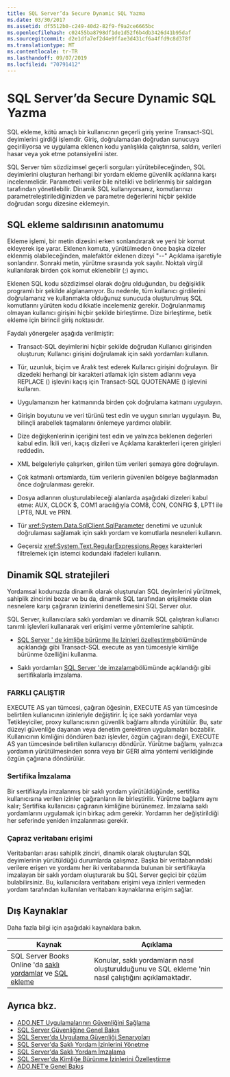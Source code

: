 ```yaml
---
title: SQL Server’da Secure Dynamic SQL Yazma
ms.date: 03/30/2017
ms.assetid: df5512b0-c249-40d2-82f9-f9a2ce6665bc
ms.openlocfilehash: c02455ba8798df1de1d52f6b4db3426d41b95daf
ms.sourcegitcommit: d2e1dfa7ef2d4e9ffae3d431cf6a4ffd9c8d378f
ms.translationtype: MT
ms.contentlocale: tr-TR
ms.lasthandoff: 09/07/2019
ms.locfileid: "70791412"
---
```

# <a name="writing-secure-dynamic-sql-in-sql-server"></a>SQL Server’da Secure Dynamic SQL Yazma
SQL ekleme, kötü amaçlı bir kullanıcının geçerli giriş yerine Transact-SQL deyimlerini girdiği işlemdir. Giriş, doğrulamadan doğrudan sunucuya geçiriliyorsa ve uygulama eklenen kodu yanlışlıkla çalıştırırsa, saldırı, verileri hasar veya yok etme potansiyelini ister.  
  
 SQL Server tüm sözdizimsel geçerli sorguları yürütebileceğinden, SQL deyimlerini oluşturan herhangi bir yordam ekleme güvenlik açıklarına karşı incelenmelidir. Parametreli veriler bile nitelikli ve belirlenmiş bir saldırgan tarafından yönetilebilir. Dinamik SQL kullanıyorsanız, komutlarınızı parametreleştirilediğinizden ve parametre değerlerini hiçbir şekilde doğrudan sorgu dizesine eklemeyin.  
  
## <a name="anatomy-of-a-sql-injection-attack"></a>SQL ekleme saldırısının anatomumu  
 Ekleme işlemi, bir metin dizesini erken sonlandırarak ve yeni bir komut ekleyerek işe yarar. Eklenen komuta, yürütülmeden önce başka dizeler eklenmiş olabileceğinden, malefaktör eklenen dizeyi "--" Açıklama işaretiyle sonlandırır. Sonraki metin, yürütme sırasında yok sayılır. Noktalı virgül kullanılarak birden çok komut eklenebilir (;) ayırıcı.  
  
 Eklenen SQL kodu sözdizimsel olarak doğru olduğundan, bu değişiklik programlı bir şekilde algılanamıyor. Bu nedenle, tüm kullanıcı girdilerini doğrulamanız ve kullanmakta olduğunuz sunucuda oluşturulmuş SQL komutlarını yürüten kodu dikkatle incelemeniz gerekir. Doğrulanmamış olmayan kullanıcı girişini hiçbir şekilde birleştirme. Dize birleştirme, betik ekleme için birincil giriş noktasıdır.  
  
 Faydalı yönergeler aşağıda verilmiştir:  
  
- Transact-SQL deyimlerini hiçbir şekilde doğrudan Kullanıcı girişinden oluşturun; Kullanıcı girişini doğrulamak için saklı yordamları kullanın.  
  
- Tür, uzunluk, biçim ve Aralık test ederek Kullanıcı girişini doğrulayın. Bir dizedeki herhangi bir karakteri atlamak için sistem adlarını veya REPLACE () işlevini kaçış için Transact-SQL QUOTENAME () işlevini kullanın.  
  
- Uygulamanızın her katmanında birden çok doğrulama katmanı uygulayın.  
  
- Girişin boyutunu ve veri türünü test edin ve uygun sınırları uygulayın. Bu, bilinçli arabellek taşmalarını önlemeye yardımcı olabilir.  
  
- Dize değişkenlerinin içeriğini test edin ve yalnızca beklenen değerleri kabul edin. İkili veri, kaçış dizileri ve Açıklama karakterleri içeren girişleri reddedin.  
  
- XML belgeleriyle çalışırken, girilen tüm verileri şemaya göre doğrulayın.  
  
- Çok katmanlı ortamlarda, tüm verilerin güvenilen bölgeye bağlanmadan önce doğrulanması gerekir.  
  
- Dosya adlarının oluşturulabileceği alanlarda aşağıdaki dizeleri kabul etme: AUX, CLOCK $, COM1 aracılığıyla COM8, CON, CONFIG $, LPT1 ile LPT8, NUL ve PRN.  
  
- Tür <xref:System.Data.SqlClient.SqlParameter> denetimi ve uzunluk doğrulaması sağlamak için saklı yordam ve komutlarla nesneleri kullanın.  
  
- Geçersiz <xref:System.Text.RegularExpressions.Regex> karakterleri filtrelemek için istemci kodundaki ifadeleri kullanın.  
  
## <a name="dynamic-sql-strategies"></a>Dinamik SQL stratejileri  
 Yordamsal kodunuzda dinamik olarak oluşturulan SQL deyimlerini yürütmek, sahiplik zincirini bozar ve bu da, dinamik SQL tarafından erişilmekte olan nesnelere karşı çağıranın izinlerini denetlemesini SQL Server olur.  
  
 SQL Server, kullanıcılara saklı yordamları ve dinamik SQL çalıştıran kullanıcı tanımlı işlevleri kullanarak veri erişimi verme yöntemlerine sahiptir.  
  
- [SQL Server ' de kimliğe bürünme Ile Izinleri özelleştirme](customizing-permissions-with-impersonation-in-sql-server.md)bölümünde açıklandığı gibi Transact-SQL execute as yan tümcesiyle kimliğe bürünme özelliğini kullanma.  
  
- Saklı yordamları [SQL Server 'de imzalama](signing-stored-procedures-in-sql-server.md)bölümünde açıklandığı gibi sertifikalarla imzalama.  
  
### <a name="execute-as"></a>FARKLI ÇALIŞTIR  
 EXECUTE AS yan tümcesi, çağıran öğesinin, EXECUTE AS yan tümcesinde belirtilen kullanıcının izinleriyle değiştirir. İç içe saklı yordamlar veya Tetikleyiciler, proxy kullanıcısının güvenlik bağlamı altında yürütülür. Bu, satır düzeyi güvenliğe dayanan veya denetim gerektiren uygulamaları bozabilir. Kullanıcının kimliğini döndüren bazı işlevler, özgün çağıranı değil, EXECUTE AS yan tümcesinde belirtilen kullanıcıyı döndürür. Yürütme bağlamı, yalnızca yordamın yürütülmesinden sonra veya bir GERI alma yöntemi verildiğinde özgün çağırana döndürülür.  
  
### <a name="certificate-signing"></a>Sertifika İmzalama  
 Bir sertifikayla imzalanmış bir saklı yordam yürütüldüğünde, sertifika kullanıcısına verilen izinler çağıranların ile birleştirilir. Yürütme bağlamı aynı kalır; Sertifika kullanıcısı çağıranın kimliğine bürünemez. İmzalama saklı yordamlarını uygulamak için birkaç adım gerekir. Yordamın her değiştirildiği her seferinde yeniden imzalanması gerekir.  
  
### <a name="cross-database-access"></a>Çapraz veritabanı erişimi  
 Veritabanları arası sahiplik zinciri, dinamik olarak oluşturulan SQL deyimlerinin yürütüldüğü durumlarda çalışmaz. Başka bir veritabanındaki verilere erişen ve yordamı her iki veritabanında bulunan bir sertifikayla imzalayan bir saklı yordam oluşturarak bu SQL Server geçici bir çözüm bulabilirsiniz. Bu, kullanıcılara veritabanı erişimi veya izinleri vermeden yordam tarafından kullanılan veritabanı kaynaklarına erişim sağlar.  
  
## <a name="external-resources"></a>Dış Kaynaklar  
 Daha fazla bilgi için aşağıdaki kaynaklara bakın.  
  
|Kaynak|Açıklama|  
|--------------|-----------------|  
|SQL Server Books Online 'da [saklı yordamlar](/sql/relational-databases/stored-procedures/stored-procedures-database-engine) ve [SQL ekleme](/sql/relational-databases/security/sql-injection)|Konular, saklı yordamların nasıl oluşturulduğunu ve SQL ekleme 'nin nasıl çalıştığını açıklamaktadır.|  
  
## <a name="see-also"></a>Ayrıca bkz.

- [ADO.NET Uygulamalarının Güvenliğini Sağlama](../securing-ado-net-applications.md)
- [SQL Server Güvenliğine Genel Bakış](overview-of-sql-server-security.md)
- [SQL Server'da Uygulama Güvenliği Senaryoları](application-security-scenarios-in-sql-server.md)
- [SQL Server'da Saklı Yordam İzinlerini Yönetme](managing-permissions-with-stored-procedures-in-sql-server.md)
- [SQL Server'da Saklı Yordam İmzalama](signing-stored-procedures-in-sql-server.md)
- [SQL Server'da Kimliğe Bürünme İzinlerini Özelleştirme](customizing-permissions-with-impersonation-in-sql-server.md)
- [ADO.NET’e Genel Bakış](../ado-net-overview.md)
